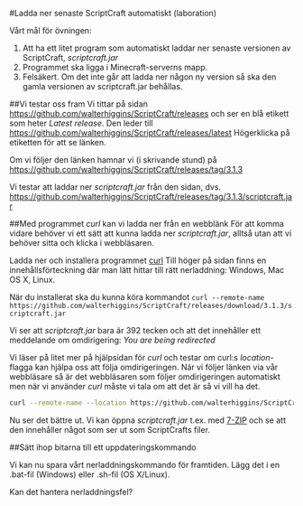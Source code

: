 #Ladda ner senaste ScriptCraft automatiskt (laboration)

Vårt mål för övningen: 

1. Att ha ett litet program som automatiskt laddar ner senaste versionen av ScriptCraft, *scriptcraft.jar*
1. Programmet ska ligga i Minecraft-serverns mapp.
1. Felsäkert. Om det inte går att ladda ner någon ny version så ska den gamla versionen av scriptcraft.jar behållas.

##Vi testar oss fram
Vi tittar på sidan 
https://github.com/walterhiggins/ScriptCraft/releases
och ser en blå etikett som heter *Latest release*. Den leder till
https://github.com/walterhiggins/ScriptCraft/releases/latest Högerklicka på etiketten för att se länken.

Om vi följer den länken hamnar vi (i skrivande stund) på
https://github.com/walterhiggins/ScriptCraft/releases/tag/3.1.3

Vi testar att laddar ner *scriptcraft.jar* från den sidan, dvs.
https://github.com/walterhiggins/ScriptCraft/releases/tag/3.1.3/scriptcraft.jar

##Med programmet *curl* kan vi ladda ner från en webblänk
För att komma vidare behöver vi ett sätt att kunna ladda ner *scriptcraft.jar*, alltså utan att vi behöver sitta och klicka 
i webbläsaren.

Ladda ner och installera programmet [curl](http://curl.haxx.se/download.html) Till höger på sidan finns en innehållsförteckning där man lätt hittar till rätt nerladdning: Windows, Mac OS X, Linux.

När du installerat ska du kunna köra kommandot
```curl --remote-name https://github.com/walterhiggins/ScriptCraft/releases/download/3.1.3/scriptcraft.jar```

Vi ser att *scriptcraft.jar* bara är 392 tecken och att det innehåller ett meddelande om omdirigering: *You are being redirected*

Vi läser på litet mer på hjälpsidan för *curl* och
testar om curl:s *location*-flagga kan hjälpa oss att följa omdirigeringen. När vi följer länken via vår webbläsare så är det webbläsaren som följer omdirigeringen automatiskt men när vi använder *curl* måste vi tala om att det är så vi vill ha det.

```bash
curl --remote-name --location https://github.com/walterhiggins/ScriptCraft/releases/download/3.1.3/scriptcraft.jar
```

Nu ser det bättre ut. Vi kan öppna *scriptcraft.jar* t.ex. med [7-ZIP](http://www.7-zip.org/download.html) och se att den innehåller något som ser ut som ScriptCrafts filer.

##Sätt ihop bitarna till ett uppdateringskommando

Vi kan nu spara vårt nerladdningskommando för framtiden. Lägg det i en .bat-fil (Windows) eller .sh-fil (OS X/Linux).

Kan det hantera nerladdningsfel?

